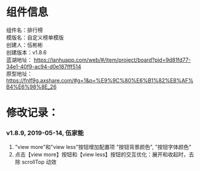 # 组件信息
组件名：排行榜 <br/>
模版名：自定义榜单模版 <br/>
创建人：伍彬彬 <br/>
创建版本：v1.8.6 <br/>
蓝湖地址： 
https://lanhuapp.com/web/#/item/project/board?pid=9d81fd77-34e1-40f9-ac94-d0e187fff514 <br/>
原型地址：
https://fnlf9g.axshare.com/#g=1&p=%E9%9C%80%E6%B1%82%E8%AF%B4%E6%98%8E_26 <br/>


# 修改记录：

### v1.8.9, 2019-05-14, 伍家能
1. "view more"和"view less"按钮增加配置项 "按钮背景颜色", "按钮字体颜色"
2. 点击【view more】按钮和【view less】按钮的交互优化：展开和收起时，去除 scrollTop 动效


